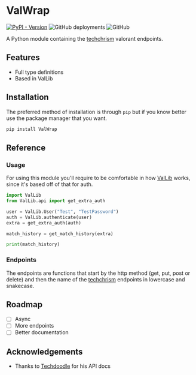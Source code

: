 # ValWrap

[![PyPI - Version](https://img.shields.io/pypi/v/ValWrap?label=ValWrap)](https://pypi.org/project/ValWrap/)
![GitHub deployments](https://img.shields.io/github/deployments/ValUtils/ValWrap/deploy?label=deploy)
![GitHub](https://img.shields.io/github/license/ValUtils/ValWrap)

A Python module containing the [techchrism](https://valapidocs.techchrism.me/) valorant endpoints.

## Features

- Full type definitions
- Based in ValLib

## Installation

The preferred method of installation is through `pip` but if you know better use the package manager that you want.

```sh
pip install ValWrap
```

## Reference

### Usage

For using this module you'll require to be comfortable in how [ValLib](https://github.com/ValUtils/ValLib) works, since it's based off of that for auth.

```python
import ValLib
from ValLib.api import get_extra_auth

user = ValLib.User("Test", "TestPassword")
auth = ValLib.authenticate(user)
extra = get_extra_auth(auth)

match_history = get_match_history(extra)

print(match_history)
```

### Endpoints

The endpoints are functions that start by the http method (get, put, post or delete) and then the name of the [techchrism](https://valapidocs.techchrism.me/) endpoints in lowercase and snakecase.

## Roadmap

- [ ] Async
- [ ] More endpoints
- [ ] Better documentation

## Acknowledgements

- Thanks to [Techdoodle](https://github.com/techchrism) for his API docs
